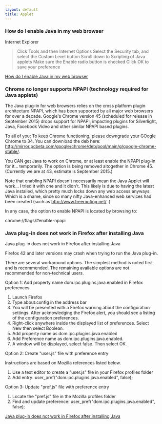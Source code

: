 ```yaml
---
layout: default
title: Applet
---
```


### How do I enable Java in my web browser

Internet Explorer
>Click Tools and then Internet Options
>Select the Security tab, and select the Custom Level button
>Scroll down to Scripting of Java applets
>Make sure the Enable radio button is checked
>Click OK to save your preference

[How do I enable Java in my web browser](https://www.java.com/en/download/help/enable_browser.xml)


### Chrome no longer supports NPAPI (technology required for Java applets)
The Java plug-in for web browsers relies on the cross platform plugin architecture NPAPI, 
which has been supported by all major web browsers for over a decade. 
Google's Chrome version 45 (scheduled for release in September 2015) drops support for NPAPI, 
impacting plugins for Silverlight, Java, Facebook Video and other similar NPAPI based plugins.

To all of you: To keep Chrome functioning, please downgrade your GOogle Chrome to 34. 
You can download the deb here: http://mirror.pcbeta.com/google/chrome/deb/pool/main/g/google-chrome-stable/.

You CAN get Java to work on Chrome, or at least enable the NPAPI plug-in for it... temporarily. 
The option is being removed altogether in Chrome 45. (Currently we are at 43, estimate is September 2015.)

Note that enabling NPAPI doesn't necessarily mean the Java Applet will work... I tried it with one and it didn't. 
This likely is due to having the latest Java installed, which pretty much locks down any web access anyways. 
Which is a shame, since so many nifty Java-enhanced web services had been created (such as http://www.freerouting.net/ .)

In any case, the option to enable NPAPI is located by browsing to:

chrome://flags/#enable-npapi


### Java plug-in does not work in Firefox after installing Java

Java plug-in does not work in Firefox after installing Java

Firefox 42 and later versions may crash when trying to run the Java plug-in.

There are several workaround options. The simplest method is noted first and is recommended. The remaining available options are not recommended for non-technical users. 
 
Option 1: Add property name dom.ipc.plugins.java.enabled in Firefox preferences

1. Launch Firefox
2. Type about:config in the address bar
3. You will be presented with a Firefox warning about the configuration settings. After acknowledging the Firefox alert, you should see a listing of the configuration preferences.
4. Right-click anywhere inside the displayed list of preferences. Select New then select Boolean.
5. Add property name as dom.ipc.plugins.java.enabled
6. Add Preference name as dom.ipc.plugins.java.enabled.
7. A window will be displayed, select false. Then select OK. 

Option 2: Create "user.js" file with preference entry

Instructions are based on Mozilla references listed below.

1. Use a text editor to create a "user.js" file in your Firefox profiles folder
2. Add entry: user_pref("dom.ipc.plugins.java.enabled", false);  

Option 3: Update "pref.js" file with preference entry  

1. Locate the "pref.js" file in the Mozilla profiles folder
2. Find and update preference: user_pref("dom.ipc.plugins.java.enabled", false); 
 
[Java plug-in does not work in Firefox after installing Java](http://www.oracle.com/technetwork/java/javase/8u66-relnotes-2692847.html)
